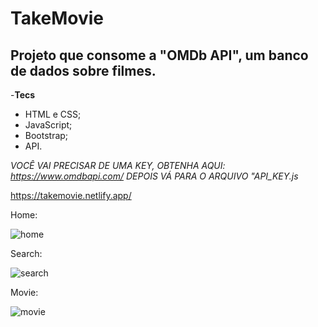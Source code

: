 

# TakeMovie

## Projeto que consome a "OMDb API", um banco de dados sobre filmes.

-**Tecs**
- HTML e CSS;
- JavaScript;
- Bootstrap;
- API.

*VOCÊ VAI PRECISAR DE UMA KEY, OBTENHA AQUI: https://www.omdbapi.com/ DEPOIS VÁ PARA O ARQUIVO "API_KEY.js*

https://takemovie.netlify.app/

Home:

![home](https://user-images.githubusercontent.com/89454975/178432193-2152ad45-e5a7-4853-9b61-225f19e0eded.png)

Search: 

![search](https://user-images.githubusercontent.com/89454975/178432264-3f49cf3c-5c51-43e3-a619-600efbf8c23e.png)

Movie:

![movie](https://user-images.githubusercontent.com/89454975/182713916-3649325b-6234-4763-9522-25ca07c4b103.png)
